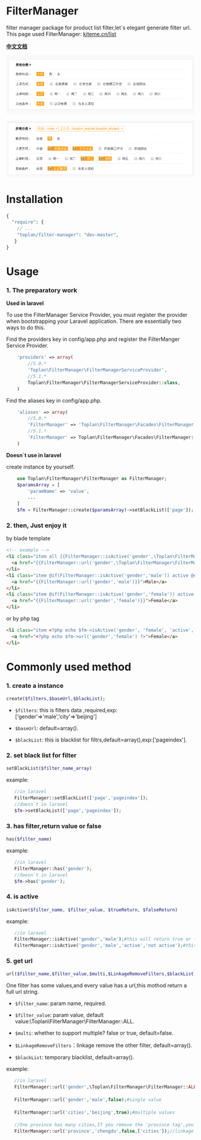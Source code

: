 # FilterManager

filter manager package for product list filter,let`s elegant generate filter url.
This page used FilterManager: [kiteme.cn/list](http://kiteme.cn/list)

**[中文文档](https://github.com/toplan/FilterManager/blob/master/README_CN.md)**

![demo image](fm-demo.png)

![demo image](fm-demo2.png)

# Installation

```php
{
  "require": {
    // ...
    "toplan/filter-manager": "dev-master",
   }
}
```

# Usage

### 1. The preparatory work

**Used in laravel**

To use the FilterManager Service Provider, you must register the provider when bootstrapping your Laravel application. There are essentially two ways to do this.

Find the providers key in config/app.php and register the FilterManger Service Provider.
```php
    'providers' => array(
        //5.0.*
        'Toplan\FilterManager\FilterManagerServiceProvider',
        //5.1.*
        Toplan\FilterManager\FilterManagerServiceProvider::class,
    )
```    
Find the aliases key in config/app.php.
```php
    'aliases' => array(
        //5.0.*
        'FilterManager' => 'Toplan\FilterManager\Facades\FilterManager',
        //5.1.*
        'FilterManager' => Toplan\FilterManager\Facades\FilterManager::class,
    )
```

**Doesn`t use in laravel**

create instance by yourself.

```php
    use Toplan\FilterManager\FilterManager as FilterManager;
    $paramsArray = [
        'paramName' => 'value',
        ...
    ]
    $fm = FilterManager::create($paramsArray)->setBlackList(['page']);
```

### 2. then, Just enjoy it

by blade template
```html
<!-- example -->
<li class="item all {{FilterManager::isActive('gender',\Toplan\FilterManager\FilterManager::ALL,'active','')}}">
  <a href="{{FilterManager::url('gender',\Toplan\FilterManager\FilterManager::ALL)}}">All</a>
</li>
<li class="item @if(FilterManager::isActive('gender','male')) active @endif">
  <a href="{{FilterManager::url('gender','male')}}">Male</a>
</li>
<li class="item @if(FilterManager::isActive('gender','female')) active @endif">
  <a href="{{FilterManager::url('gender','female')}}">Female</a>
</li>
```

or by php tag
```html
<li class="item <?php echo $fm->isActive('gender', 'female', 'active', '') ?>">
  <a href="<?php echo $fm->url('gender','female') ?>">Female</a>
</li>
```

# Commonly used method

### 1. create a instance
 ```php
 create($filters,$baseUrl,$blackList);
 ```
 
 - `$filters`: this is filters data ,required,exp:['gender'=>'male','city'=>'beijing']
 
 - `$baseUrl`: default=array().
 
 - `$blackList`: this is blacklist for filtrs,default=array(),exp:['pageindex'].
 
### 2. set black list for filter
 ```php
 setBlackList($filter_name_array)
 ```
 example:
 ```php
    //in laravel
    FilterManager::setBlackList(['page','pageindex']);
    //doesn`t in laravel
    $fm->setBlackList(['page','pageindex']);
 ```

### 3. has filter,return value or false
 ```php
 has($filter_name)
 ```
 example:
 ```php
    //in laravel
    FilterManager::has('gender');
    //doesn`t in laravel
    $fm->has('gender');
 ```
 
### 4. is active
 ```php
 isActive($filter_name, $filter_value, $trueReturn, $falseReturn)
 ```
 example:
 ```php
    //in laravel
    FilterManager::isActive('gender','male');#this will return true or false;
    FilterManager::isActive('gender','male','active','not active');#this will return 'active' or 'not active';
 ```
 
### 5. get url

 ```php
 url($filter_name,$filter_value,$multi,$LinkageRemoveFilters,$blackList)
 ```

 One filter has some values,and every value has a url,this mothod return a full url string.

 - `$filter_name`: param name, required.
 
 - `$filter_value`: param value, default value:\Toplan\FilterManager\FilterManager::ALL.
 
 - `$multi`: whether to support multiple? false or true, default=false.
 
 - `$LinkageRemoveFilters`：linkage remove the other filter, default=array().
 
 - `$blackList`: temporary blacklist, default=array().

 example:
 ```php
    //in laravel
    FilterManager::url('gender',\Toplan\FilterManager\FilterManager::ALL);//without gender param
    
    FilterManager::url('gender','male',false);#single value

    FilterManager::url('cities','beijing',true);#multiple values
    
    //One province has many cities,If you remove the 'province tag',you should linkage remove the selected cities
    FilterManager::url('province','chengdu',false,['cities']);//linkage remove selected cities
``` 
